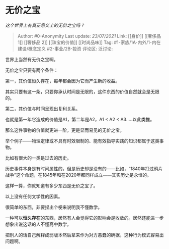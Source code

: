 # 无价之宝
*这个世界上有真正意义上的无价之宝吗？*

> Author: #0-Anonymity
> Last update: *23/07/2021*
> Link: [[身价]] [[奢侈品 1]] [[奢侈品 2]] [[珠宝的价值]] [[时尚品味]]
> Tag: #1-家族/1A-内外/1-内在建设/概念定义 #2-事业/2B-投资 
> 评论区:
> 泛讨论:

世界上当然有无价之宝啊。

无价之宝只要有两个条件：

第一，其价值恒久存在，每年都会因为它而产生新的收益。

其实只要有这一条，只要你承认时间是无限的，这件东西的价值自然就会是无限的。

第二，其价值与时间呈现出复利关系。

也就是第一年它造成的价值是A1，第二年是A2，A1 < A2 < A3.....以此类推。

那么这件事物的价值就更进一阶，更是显而易见的无价之宝。

举个例子——物理定律或不具有时效限制的、能有效指导实践的知识都属于这类事物。

比如有很大的一类是过去的历史。

历史事件本身是有时间属性的，但是历史却是没有的——比如，“1840年打过鸦片战争”这个命题，在1845年和在2020年都同样成立——其实历史是永恒的。

这样一算，你就知道有多少东西是无价之宝了。

以上没有任何文学性的因素。

很简单的东西，非要捏出个梗来说明我不懂数学。

一种可以**恒久存在**的东西，居然有人会觉得它的影响会是收敛的。居然还能进一步想象出说这话的人不懂高中数学。

把别人的话自己解释成弱版本然后拿来作为对方愚蠢的确据，这种行为模式容易出问题啊。
